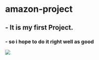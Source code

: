 # amazon-project
## - It is my first **Project**.
### - so i hope to do it right well as good

![](https://assets.aboutamazon.com/dims4/default/239f8d8/2147483647/strip/true/crop/700x394+0+153/resize/1320x743!/format/webp/quality/90/?url=https%3A%2F%2Famazon-blogs-brightspot.s3.amazonaws.com%2F1e%2Ff4%2Ff3f9220c463ea13b8dfc1330bff7%2Fpz-blog-sidebar-700px.2019.03.01.jpg)
